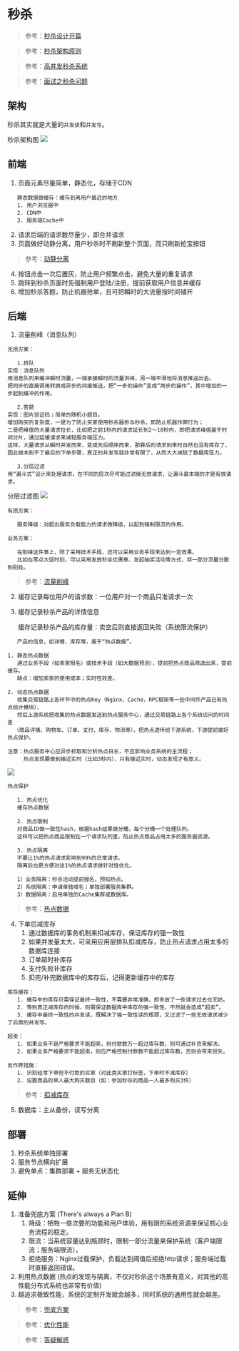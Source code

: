 # 秒杀

> 参考：[秒杀设计开篇](https://time.geekbang.org/column/article/40153)

> 参考：[秒杀架构原则](https://time.geekbang.org/column/article/40726)

> 参考：[高并发秒杀系统](https://blog.csdn.net/CSDN_Terence/article/details/77744042)

> 参考：[面试之秒杀问题](http://www.voidcn.com/article/p-dkhmifwx-co.html)

   
## 架构
秒杀其实就是大量的`并发读`和`并发写`。

秒杀架构图
![](resources/秒杀架构图.jpg)


## 前端
1. 页面元素尽量简单，静态化，存储于CDN
```
   静态数据做缓存：缓存到离用户最近的地方
   1. 用户浏览器中
   2. CDN中
   3. 服务端Cache中
```
2. 请求后端的请求数尽量少，即合并请求
3. 页面做好动静分离，用户秒杀时不刷新整个页面，而只刷新抢宝按钮
> 参考：[动静分离](https://time.geekbang.org/column/article/40727)
4. 按钮点击一次后置灰，防止用户频繁点击，避免大量的重复请求
5. 跳转到秒杀页面时先强制用户登陆/注册，提前获取用户信息并缓存
6. 增加秒杀答题，防止机器抢单，且可把瞬时的大流量按时间铺开


## 后端
1. 流量削峰（消息队列）
```
无损方案：

   1.排队
实现：消息队列
用消息队列来缓冲瞬时流量，一端承接瞬时的流量洪峰，另一端平滑地将消息推送出去。
把同步的直接调用转换成异步的间接推送，把“一步的操作”变成“两步的操作”，其中增加的一步起到缓冲的作用。

   2.答题
实现：图片验证码；简单的随机小题目。
增加购买的复杂度，一是为了防止买家使用秒杀器参与秒杀，即防止机器作弊行为；
二是把峰值的大量请求拉长，比如把之前1秒内的请求延长到2～10秒内，即把请求峰值基于时间分片，通过延缓请求来减轻服务端压力。
这样，大量请求从瞬时并发而来，变成先后顺序而来，那靠后的请求到来时自然也没有库存了，
因此根本到不了最后的下单步骤，真正的并发写就非常有限了，从而大大减轻了数据库压力。

   3.分层过滤
用“漏斗式”设计来处理请求，在不同的层次尽可能过滤掉无效请求，让漏斗最末端的才是有效请求。
```
分层过滤图
![](resources/分层过滤.jpg)

```
有损方案：

   服务降级：对超出服务负载能力的请求做降级，以起到强制限流的作用。   
```

```
业务方案：

   在削峰这件事上，除了采用技术手段，还可以采用业务手段来达到一定效果。
   比如在零点大促时刻，可以采用发放秒杀优惠券、发起抽奖活动等方式，将一部分流量分散到别处。
```

> 参考：[流量削峰](https://time.geekbang.org/column/article/40736)

2. 缓存记录每位用户的请求数：一位用户对一个商品只准请求一次

3. 缓存记录秒杀产品的详情信息
   
   缓存记录秒杀产品的库存量：卖空后则直接返回失败（系统限流保护）
```
   产品的信息，如详情、库存等，属于“热点数据”。

1. 静态热点数据
   通过业务手段（如卖家报名）或技术手段（如大数据预测），提前把热点商品筛选出来，提前缓存。
   缺点：增加卖家的使用成本；实时性较差。

2. 动态热点数据
   收集交易链路上各环节中的热点Key（Nginx，Cache，RPC框架等一些中间件产品已有热点统计模块），
   然后上游系统把收集的热点数据发送到热点服务中心，通过交易链路上各个系统访问的时间差
  （商品详情、购物车、订单、支付、库存、物流等），把热点透传给下游系统，下游提前做好热点保护。

注意：热点服务中心应异步抓取和分析热点日志，不应影响业务系统的主流程；
     热点发现要做到接近实时（比如3秒内），只有接近实时，动态发现才有意义。

```

![](resources/热点数据.jpg)

```
热点保护

   1. 热点优化
   缓存热点数据

   2. 热点限制
   对商品ID做一致性hash，根据hash结果做分桶，每个分桶一个处理队列。
   这样可以把热点商品限制在一个请求队列里，防止热点商品占用太多的服务器资源。

   3. 热点隔离
   不要让1%的热点请求影响到99%的日常请求。
   隔离后也更方便对这1%的热点请求做针对性优化。
   
   1）业务隔离：秒杀活动提前报名，预知热点。
   2）系统隔离：申请单独域名；单独部署服务集群。
   3）数据隔离：启用单独的Cache集群或数据库。

```

> 参考：[热点数据](https://time.geekbang.org/column/article/40729)

4. 下单后减库存
   1. 通过数据库的事务机制来扣减库存，保证库存的强一致性
   2. 如果并发量太大，可采用应用层排队扣减库存，防止热点请求占用太多的数据库连接
   3. 订单超时补库存
   4. 支付失败补库存
   5. 扣完/补完数据库中的库存后，记得更新缓存中的库存
```   
库存缓存：
   1. 缓存中的库存只需保证最终一致性，不需要非常准确，即多放了一些请求过去也无妨。
   2. 等到真正减库存的时候，则需保证数据库中库存的强一致性，不然就会造成“超卖”。
   3. 缓存中最终一致性的并发读，既解决了强一致性读的瓶颈，又过滤了一些无效请求减少了后面的并发写。
```
```
超卖：
   1. 如果业务不是严格要求不能超卖，则付款数万一超过库存数，则可通过补货来解决。
   2. 如果业务严格要求不能超卖，则应严格控制付款数不能超过库存数，否则会带来损失。
```
```
反作弊措施：
   1. 识别经常下单但不付款的买家（对此类买家打标签，下单时不减库存）
   2. 设置商品的单人最大购买数目（如：参加秒杀的商品一人最多购买3件）
```

> 参考：[扣减库存](https://time.geekbang.org/column/article/40743)

5. 数据库：主从备份，读写分离

## 部署
1. 秒杀系统单独部署
2. 服务节点横向扩展
3. 避免单点：集群部署 + 服务无状态化

## 延伸
1. 准备兜底方案 (There's always a Plan B)
   1. 降级：牺牲一些次要的功能和用户体验，用有限的系统资源来保证核心业务流程的稳定。
   2. 限流：当系统容量达到瓶颈时，限制一部分流量来保护系统（客户端限流；服务端限流）。
   3. 拒绝服务：Nginx过载保护，负载达到阈值后拒绝http请求；服务端过载时直接返回错误。
2. 利用热点数据 (热点的发现与隔离，不仅对秒杀这个场景有意义，对其他的高性能分布式系统也非常有价值)
3. 越追求极致性能，系统的定制开发就会越多，同时系统的通用性就会越差。

> 参考：[兜底方案](https://time.geekbang.org/column/article/40744)

> 参考：[优化性能](https://time.geekbang.org/column/article/40742)

> 参考：[答疑解惑](https://time.geekbang.org/column/article/68247)

